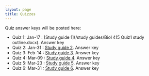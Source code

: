 ```yaml
---
layout: page
title: Quizzes
---
```


Quiz answer keys will be posted here:

* Quiz 1: Jan-17 : [Study guide 1](/study guides/Biol 415 Quiz1 study outline.docx). Answer key
* Quiz 2: Jan-31 : [Study guide 2](). Answer key
* Quiz 3: Feb-14 : [Study guide 3](). Answer key
* Quiz 4: Mar-09 : [Study guide 4](). Answer key
* Quiz 5: Mar-23 : [Study guide 5](). Answer key
* Quiz 6: Mar-31 : [Study guide 6](). Answer key
